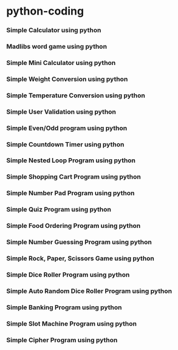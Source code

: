 # python-coding
### Simple Calculator using python
### Madlibs word game using python
### Simple Mini Calculator using python
### Simple Weight Conversion using python
### Simple Temperature Conversion using python
### Simple User Validation using python
### Simple Even/Odd program using python
### Simple Countdown Timer using python
### Simple Nested Loop Program using python
### Simple Shopping Cart Program using python
### Simple Number Pad Program using python
### Simple Quiz Program using python
### Simple Food Ordering Program using python
### Simple Number Guessing Program using python
### Simple Rock, Paper, Scissors Game using python
### Simple Dice Roller Program using python
### Simple Auto Random Dice Roller Program using python
### Simple Banking Program using python
### Simple Slot Machine Program using python
### Simple Cipher Program using python
